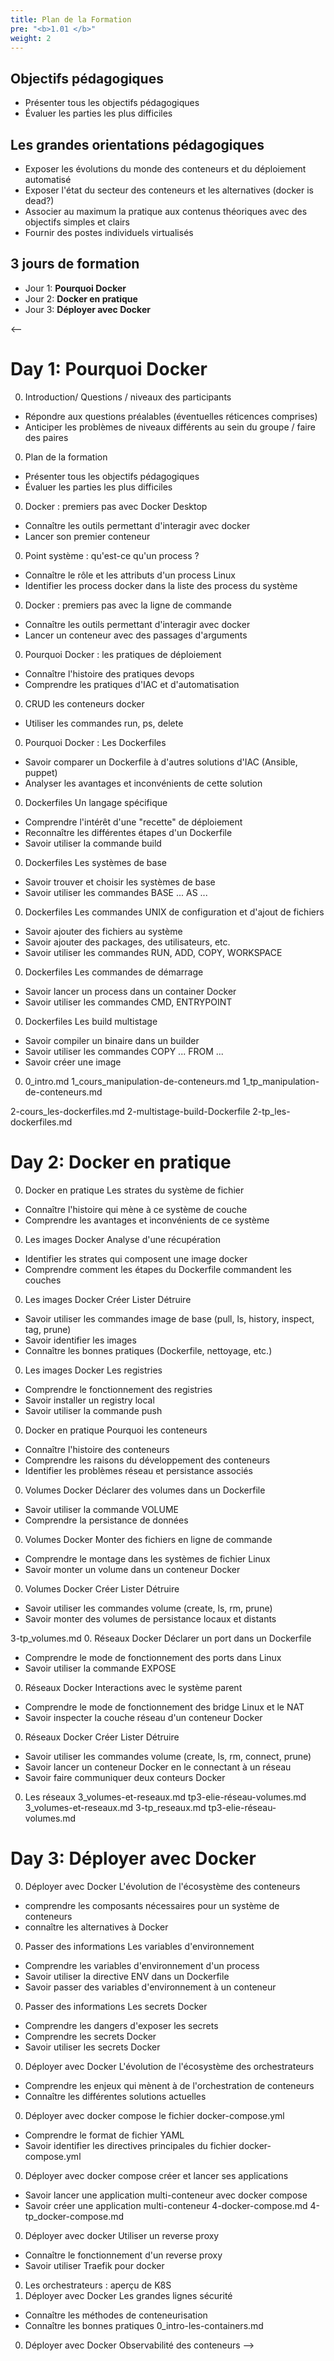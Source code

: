 ```yaml
---
title: Plan de la Formation
pre: "<b>1.01 </b>"
weight: 2
---
```


## Objectifs pédagogiques 
  - Présenter tous les objectifs pédagogiques
  - Évaluer les parties les plus difficiles

## Les grandes orientations pédagogiques
- Exposer les évolutions du monde des conteneurs et du déploiement automatisé
- Exposer l'état du secteur des conteneurs et les alternatives (docker is dead?)
- Associer au maximum la pratique aux contenus théoriques avec des objectifs simples et clairs
- Fournir des postes individuels virtualisés


## 3 jours de formation


* Jour 1: **Pourquoi Docker**
* Jour 2: **Docker en pratique**
* Jour 3: **Déployer avec Docker**

<--
# Day 1: Pourquoi Docker
0.    Introduction/ Questions / niveaux des participants
  - Répondre aux questions préalables (éventuelles réticences comprises)
  - Anticiper les problèmes de niveaux différents au sein du groupe / faire des paires
0.    Plan de la formation
  - Présenter tous les objectifs pédagogiques
  - Évaluer les parties les plus difficiles
0.    Docker : premiers pas avec Docker Desktop
  - Connaître les outils permettant d'interagir avec docker
  - Lancer son premier conteneur
0.    Point système : qu'est-ce qu'un process ?
  - Connaître le rôle et les attributs d'un process Linux
  - Identifier les process docker dans la liste des process du système
0.    Docker : premiers pas avec la ligne de commande
  - Connaître les outils permettant d'interagir avec docker
  - Lancer un conteneur avec des passages d'arguments
0.    Pourquoi Docker : les pratiques de déploiement
  - Connaître l'histoire des pratiques devops
  - Comprendre les pratiques d'IAC et d'automatisation
0.    CRUD les conteneurs docker
  - Utiliser les commandes run, ps, delete
0.    Pourquoi Docker : Les Dockerfiles
  - Savoir comparer un Dockerfile à d'autres solutions d'IAC (Ansible, puppet)
  - Analyser les avantages et inconvénients de cette solution
0.    Dockerfiles Un langage spécifique
  - Comprendre l'intérêt d'une "recette" de déploiement
  - Reconnaître les différentes étapes d'un Dockerfile
  - Savoir utiliser la commande build
0.    Dockerfiles Les systèmes de base
  - Savoir trouver et choisir les systèmes de base
  - Savoir utiliser les commandes BASE ... AS ...
0.    Dockerfiles Les commandes UNIX de configuration et d'ajout de fichiers
  - Savoir ajouter des fichiers au système
  - Savoir ajouter des packages, des utilisateurs, etc.
  - Savoir utiliser les commandes RUN, ADD, COPY, WORKSPACE
0.    Dockerfiles Les commandes de démarrage
  - Savoir lancer un process dans un container Docker
  - Savoir utiliser les commandes CMD, ENTRYPOINT
0.    Dockerfiles Les build multistage
  - Savoir compiler un binaire dans un builder
  - Savoir utiliser les commandes COPY ... FROM ...
  - Savoir créer une image
  
0. 0_intro.md
1_cours_manipulation-de-conteneurs.md
1_tp_manipulation-de-conteneurs.md

2-cours_les-dockerfiles.md
2-multistage-build-Dockerfile
2-tp_les-dockerfiles.md


# Day 2: Docker en pratique

0.    Docker en pratique Les strates du système de fichier
  - Connaître l'histoire qui mène à ce système de couche
  - Comprendre les avantages et inconvénients de ce système
0.    Les images Docker Analyse d'une récupération
  - Identifier les strates qui composent une image docker
  - Comprendre comment les étapes du Dockerfile commandent les couches
0.    Les images Docker Créer Lister Détruire
  - Savoir utiliser les commandes image de base (pull, ls, history, inspect, tag, prune)
  - Savoir identifier les images
  - Connaître les bonnes pratiques (Dockerfile, nettoyage, etc.)
0.    Les images Docker Les registries
  - Comprendre le fonctionnement des registries
  - Savoir installer un registry local
  - Savoir utiliser la commande push
0.    Docker en pratique Pourquoi les conteneurs
  - Connaître l'histoire des conteneurs
  - Comprendre les raisons du développement des conteneurs
  - Identifier les problèmes réseau et persistance associés
0.    Volumes Docker Déclarer des volumes dans un Dockerfile
  - Savoir utiliser la commande VOLUME
  - Comprendre la persistance de données
0.    Volumes Docker Monter des fichiers en ligne de commande
  - Comprendre le montage dans les systèmes de fichier Linux
  - Savoir monter un volume dans un conteneur Docker
0.    Volumes Docker Créer Lister Détruire
  - Savoir utiliser les commandes volume (create, ls, rm, prune)
  - Savoir monter des volumes de persistance locaux et distants

3-tp_volumes.md
0.    Réseaux Docker Déclarer un port dans un Dockerfile
  - Comprendre le mode de fonctionnement des ports dans Linux
  - Savoir utiliser la commande EXPOSE
0.    Réseaux Docker Interactions avec le système parent
  - Comprendre le mode de fonctionnement des bridge Linux et le NAT
  - Savoir inspecter la couche réseau d'un conteneur Docker
0.    Réseaux Docker Créer Lister Détruire
  - Savoir utiliser les commandes volume (create, ls, rm, connect, prune)
  - Savoir lancer un conteneur Docker en le connectant à un réseau
  - Savoir faire communiquer deux conteurs Docker
0.    Les réseaux
3_volumes-et-reseaux.md
tp3-elie-réseau-volumes.md
3_volumes-et-reseaux.md
3-tp_reseaux.md
tp3-elie-réseau-volumes.md

# Day 3: Déployer avec Docker
0.    Déployer avec Docker L'évolution de l'écosystème des conteneurs
  - comprendre les composants nécessaires pour un système de conteneurs
  - connaître les alternatives à Docker
0.    Passer des informations Les variables d'environnement
  - Comprendre les variables d'environnement d'un process
  - Savoir utiliser la directive ENV dans un Dockerfile
  - Savoir passer des variables d'environnement à un conteneur
0.    Passer des informations Les secrets Docker
  - Comprendre les dangers d'exposer les secrets
  - Comprendre les secrets Docker
  - Savoir utiliser les secrets Docker
0.    Déployer avec Docker L'évolution de l'écosystème des orchestrateurs
  - Comprendre les enjeux qui mènent à de l'orchestration de conteneurs
  - Connaître les différentes solutions actuelles
0.    Déployer avec docker compose le fichier docker-compose.yml
  - Comprendre le format de fichier YAML
  - Savoir identifier les directives principales du fichier docker-compose.yml
0.    Déployer avec docker compose  créer et lancer ses applications
  - Savoir lancer une application multi-conteneur avec docker compose
  - Savoir créer une application multi-conteneur
4-docker-compose.md
4-tp_docker-compose.md
0.    Déployer avec docker Utiliser un reverse proxy
  - Connaître le fonctionnement d'un reverse proxy
  - Savoir utiliser Traefik pour docker

0.    Les orchestrateurs : aperçu de K8S
0.    Déployer avec Docker Les grandes lignes sécurité
  - Connaître les méthodes de conteneurisation
  - Connaître les bonnes pratiques
  0_intro-les-containers.md
0.    Déployer avec Docker Observabilité des conteneurs
-->
